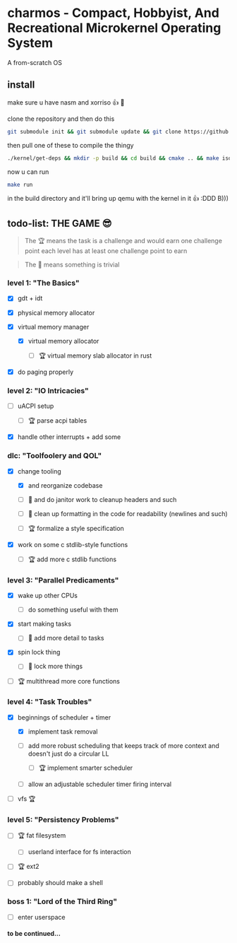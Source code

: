# charmos - Compact, Hobbyist, And Recreational Microkernel Operating System

A from-scratch OS

## install

make sure u have nasm and xorriso :thumbsup: :zany_face:

clone the repository and then do this

```bash
git submodule init && git submodule update && git clone https://github.com/limine-bootloader/limine --branch=v9.x-binary --depth=1

```

then pull one of these to compile the thingy

```bash
./kernel/get-deps && mkdir -p build && cd build && cmake .. && make iso 
```

now u can run 

```bash
make run
```

in the build directory and it'll bring up qemu with the kernel in it :thumbsup: :DDD B)))



## todo-list: THE GAME :sunglasses:

> The :trophy: means the task is a challenge and would earn one challenge point
each level has at least one challenge point to earn

> The :broom: means something is trivial

### level 1: "The Basics" 

- [x] gdt + idt 

- [x] physical memory allocator 

- [x] virtual memory manager 

    - [x] virtual memory allocator 

        - [ ] :trophy: virtual memory slab allocator in rust 

- [x] do paging properly 

### level 2: "IO Intricacies" 

- [ ] uACPI setup 

    - [ ] :trophy: parse acpi tables 

- [x] handle other interrupts + add some 

### dlc: "Toolfoolery and QOL" 

- [x] change tooling 

    - [x] and reorganize codebase 

    - [ ] :broom: and do janitor work to cleanup headers and such 
    
    - [ ] :broom: clean up formatting in the code for readability (newlines and such)

    - [ ] :trophy: formalize a style specification 

- [x] work on some c stdlib-style functions 

    - [ ] :trophy: add more c stdlib functions 

### level 3: "Parallel Predicaments" 

- [x] wake up other CPUs 

    - [ ] do something useful with them 

- [x] start making tasks 

    - [ ] :broom: add more detail to tasks 

- [x] spin lock thing 

    - [ ] :broom: lock more things 

- [ ] :trophy: multithread more core functions 

### level 4: "Task Troubles" 

- [x] beginnings of scheduler + timer 

    - [x] implement task removal

    - [ ] add more robust scheduling that keeps track of more context and doesn't just do a circular LL 
    
        - [ ] :trophy: implement smarter scheduler 
    
    - [ ] allow an adjustable scheduler timer firing interval 

- [ ] vfs :trophy: 

### level 5: "Persistency Problems" 

- [ ] :trophy: fat filesystem 
    
    - [ ] userland interface for fs interaction 

- [ ] :trophy: ext2 

- [ ] probably should make a shell 

### boss 1: "Lord of the Third Ring" 

- [ ] enter userspace 

#### to be continued...
